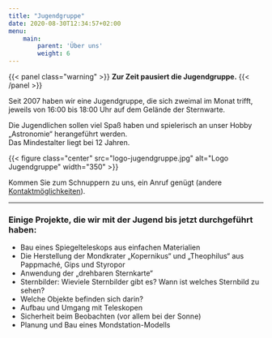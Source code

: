 ```yaml
---
title: "Jugendgruppe"
date: 2020-08-30T12:34:57+02:00
menu:
    main: 
        parent: 'Über uns'
        weight: 6
---
```


{{< panel class="warning" >}}
**Zur Zeit pausiert die Jugendgruppe.**
{{< /panel >}}

Seit 2007 haben wir eine Jugendgruppe, die sich zweimal im Monat trifft, jeweils von 16:00 bis 18:00 Uhr auf dem Gelände der Sternwarte.

Die Jugendlichen sollen viel Spaß haben und spielerisch an unser Hobby „Astronomie“ herangeführt werden.  
Das Mindestalter liegt bei 12 Jahren.

{{< figure class="center" src="logo-jugendgruppe.jpg" alt="Logo Jugendgruppe" width="350" >}}

Kommen Sie zum Schnuppern zu uns, ein Anruf genügt (andere [Kontaktmöglichkeiten](/infos/kontakt)).


---

### Einige Projekte, die wir mit der Jugend bis jetzt durchgeführt haben:

- Bau eines Spiegelteleskops aus einfachen Materialien
- Die Herstellung der Mondkrater „Kopernikus“ und „Theophilus“ aus Pappmaché, Gips und Styropor
- Anwendung der „drehbaren Sternkarte“
- Sternbilder: Wieviele Sternbilder gibt es? Wann ist welches Sternbild zu sehen?
- Welche Objekte befinden sich darin?
- Aufbau und Umgang mit Teleskopen
- Sicherheit beim Beobachten (vor allem bei der Sonne)
- Planung und Bau eines Mondstation-Modells
